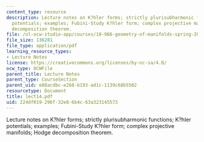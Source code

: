 ```yaml
---
content_type: resource
description: Lecture notes on K?hler forms; strictly plurisubharmonic functions; K?hler
  potentials; examples; Fubini-Study K?hler form; complex projective manifolds; Hodge
  decomposition theorem.
file: /ol-ocw-studio-app/courses/18-966-geometry-of-manifolds-spring-2007/224df019296f32e86b4c63a323145573_lect14.pdf
file_size: 136281
file_type: application/pdf
learning_resource_types:
- Lecture Notes
license: https://creativecommons.org/licenses/by-nc-sa/4.0/
ocw_type: OCWFile
parent_title: Lecture Notes
parent_type: CourseSection
parent_uid: e88acdbc-e268-b193-ad1c-1139c68b5502
resourcetype: Document
title: lect14.pdf
uid: 224df019-296f-32e8-6b4c-63a323145573
---
```

Lecture notes on K?hler forms; strictly plurisubharmonic functions; K?hler potentials; examples; Fubini-Study K?hler form; complex projective manifolds; Hodge decomposition theorem.